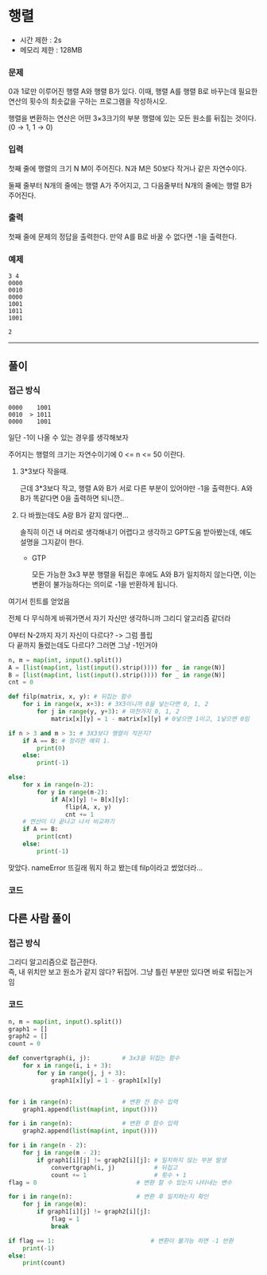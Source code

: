 # 행렬

- 시간 제한 : 2s 
- 메모리 제한 : 128MB

### 문제

0과 1로만 이루어진 행렬 A와 행렬 B가 있다. 이때, 행렬 A를 행렬 B로 바꾸는데 필요한 연산의 횟수의 최솟값을 구하는 프로그램을 작성하시오.

행렬을 변환하는 연산은 어떤 3×3크기의 부분 행렬에 있는 모든 원소를 뒤집는 것이다. (0 → 1, 1 → 0)
### 입력

첫째 줄에 행렬의 크기 N M이 주어진다. N과 M은 50보다 작거나 같은 자연수이다.

둘째 줄부터 N개의 줄에는 행렬 A가 주어지고, 그 다음줄부터 N개의 줄에는 행렬 B가 주어진다.

### 출력

첫째 줄에 문제의 정답을 출력한다. 만약 A를 B로 바꿀 수 없다면 -1을 출력한다.


### 예제
```
3 4
0000
0010
0000
1001
1011
1001
```
`2`

---
## 풀이

### 접근 방식

```
0000    1001
0010  > 1011
0000    1001
```
일단 -1이 나올 수 있는 경우를 생각해보자

주어지는 행렬의 크기는 자연수이기에 0 <= n <= 50 이란다.
1. 3*3보다 작을때.
            
    근데 3*3보다 작고, 행렬 A와 B가 서로 다른 부분이 있어야만 -1을 출력한다.
    A와 B가 똑같다면 0을 출력하면 되니깐..

2. 다 바꿨는데도 A랑 B가 같지 않다면...
    
    솔직히 이건 내 머리로 생각해내기 어렵다고 생각하고 GPT도움 받아봤는데, 
    얘도 설명을 그지같이 한다.

   - GTP
   
      모든 가능한 3x3 부분 행렬을 뒤집은 후에도 A와 B가 일치하지 않는다면, 이는 변환이 불가능하다는 의미로 -1을 반환하게 됩니다.

여기서 힌트를 얻었음

전체 다 무식하게 바꿔가면서 자기 자신만 생각하니까 그리디 알고리즘 같더라

0부터 N-2까지 자기 자신이 다르다? -> 그럼 플립
<br>다 끝까지 돌렸는데도 다르다? 그러면 그냥 -1인거야

```python
n, m = map(int, input().split())
A = [list(map(int, list(input().strip()))) for _ in range(N)]
B = [list(map(int, list(input().strip()))) for _ in range(N)]
cnt = 0

def filp(matrix, x, y): # 뒤집는 함수
    for i in range(x, x+3): # 3X3이니까 0을 넣는다면 0, 1, 2
        for j in range(y, y+3): # 마찬가지 0, 1, 2
            matrix[x][y] = 1 - matrix[x][y] # 0넣으면 1이고, 1넣으면 0임

if n > 3 and m > 3: # 3X3보다 행렬이 작은지?
    if A == B: # 정리한 예외 1.
        print(0)
    else:
        print(-1)

else:
    for x in range(n-2):
        for y in range(m-2):
            if A[x][y] != B[x][y]:
                flip(A, x, y)
                cnt += 1
    # 연산이 다 끝나고 나서 비교하기
    if A == B:
        print(cnt)
    else:
        print(-1)
```
    
맞았다. nameError 뜨길래 뭐지 하고 봤는데 filp이라고 썼었더라...

### 코드

## 다른 사람 풀이

### 접근 방식

그리디 알고리즘으로 접근한다.<br>
즉, 내 위치만 보고 원소가 같지 않다? 뒤집어.
그냥 틀린 부분만 있다면 바로 뒤집는거임

### 코드
````python
n, m = map(int, input().split())
graph1 = []
graph2 = []
count = 0

def convertgraph(i, j):			# 3x3을 뒤집는 함수
    for x in range(i, i + 3):
        for y in range(j, j + 3):
            graph1[x][y] = 1 - graph1[x][y]


for i in range(n):				# 변환 전 함수 입력
    graph1.append(list(map(int, input())))

for i in range(n):				# 변환 후 함수 입력
    graph2.append(list(map(int, input())))

for i in range(n - 2):
    for j in range(m - 2):
        if graph1[i][j] != graph2[i][j]: # 일치하지 않는 부분 발생
            convertgraph(i, j)			 # 뒤집고
            count += 1				 	 # 횟수 + 1
flag = 0							# 변환 할 수 있는지 나타내는 변수

for i in range(n):					# 변환 후 일치하는지 확인
    for j in range(m):
        if graph1[i][j] != graph2[i][j]:
            flag = 1
            break

if flag == 1:							# 변환이 불가능 하면 -1 반환
    print(-1)
else:
    print(count)
````